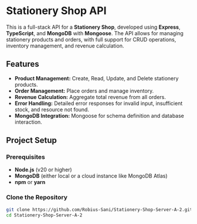 # Stationery Shop API

This is a full-stack API for a **Stationery Shop**, developed using **Express**, **TypeScript**, and **MongoDB** with **Mongoose**. The API allows for managing stationery products and orders, with full support for CRUD operations, inventory management, and revenue calculation.

## Features

- **Product Management:** Create, Read, Update, and Delete stationery products.
- **Order Management:** Place orders and manage inventory.
- **Revenue Calculation:** Aggregate total revenue from all orders.
- **Error Handling:** Detailed error responses for invalid input, insufficient stock, and resource not found.
- **MongoDB Integration:** Mongoose for schema definition and database interaction.

## Project Setup

### Prerequisites

- **Node.js** (v20 or higher)
- **MongoDB** (either local or a cloud instance like MongoDB Atlas)
- **npm** or **yarn**

### Clone the Repository

```bash
git clone https://github.com/Robius-Sani/Stationery-Shop-Server-A-2.git
cd Stationery-Shop-Server-A-2
```
